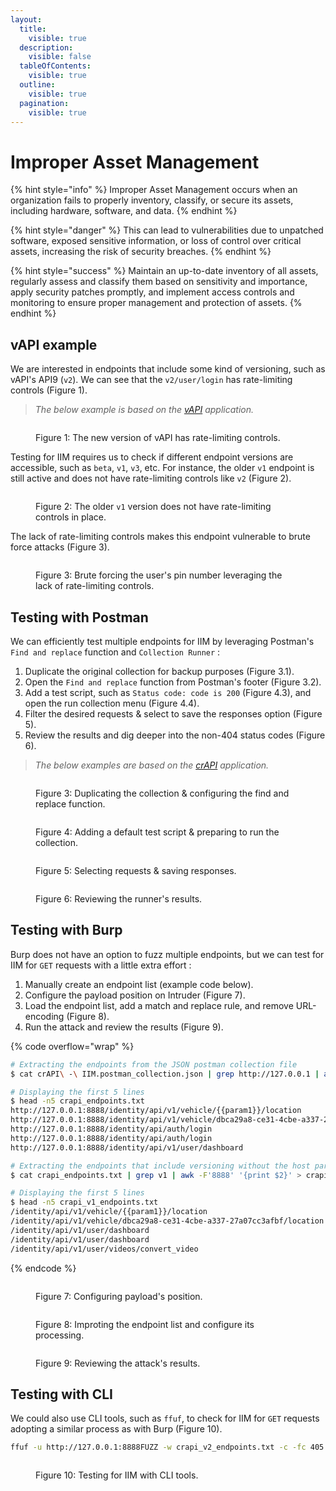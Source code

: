 ```yaml
---
layout:
  title:
    visible: true
  description:
    visible: false
  tableOfContents:
    visible: true
  outline:
    visible: true
  pagination:
    visible: true
---
```


# Improper Asset Management

{% hint style="info" %}
Improper Asset Management occurs when an organization fails to properly inventory, classify, or secure its assets, including hardware, software, and data.
{% endhint %}

{% hint style="danger" %}
This can lead to vulnerabilities due to unpatched software, exposed sensitive information, or loss of control over critical assets, increasing the risk of security breaches.
{% endhint %}

{% hint style="success" %}
Maintain an up-to-date inventory of all assets, regularly assess and classify them based on sensitivity and importance, apply security patches promptly, and implement access controls and monitoring to ensure proper management and protection of assets.
{% endhint %}

## vAPI example

We are interested in endpoints that include some kind of versioning, such as vAPI's API9 (`v2`). We can see that the `v2/user/login` has rate-limiting controls (Figure 1).

> _The below example is based on the_ [_vAPI_](http://vapi.apisec.ai/) _application._

<figure><img src="../../../../.gitbook/assets/api_iam_1.png" alt=""><figcaption><p>Figure 1: The new version of vAPI has rate-limiting controls.</p></figcaption></figure>

Testing for IIM requires us to check if different endpoint versions are accessible, such as `beta`, `v1`, `v3`, etc. For instance, the older `v1` endpoint is still active and does not have rate-limiting controls like `v2` (Figure 2).

<figure><img src="../../../../.gitbook/assets/api_iam_2.png" alt=""><figcaption><p>Figure 2: The older <code>v1</code> version does not have rate-limiting controls in place.</p></figcaption></figure>

The lack of rate-limiting controls makes this endpoint vulnerable to brute force attacks (Figure 3).

<figure><img src="../../../../.gitbook/assets/api_iam_3.png" alt=""><figcaption><p>Figure 3: Brute forcing the user's pin number leveraging the lack of rate-limiting controls.</p></figcaption></figure>

## Testing with Postman

We can efficiently test multiple endpoints for IIM by leveraging Postman's `Find and replace` function and `Collection Runner` :

1. Duplicate the original collection for backup purposes (Figure 3.1).
2. Open the `Find and replace` function from Postman's footer (Figure 3.2).
3. Add a test script, such as `Status code: code is 200` (Figure 4.3), and open the run collection menu (Figure 4.4).
4. Filter the desired requests & select to save the responses option (Figure 5).
5. Review the results and dig deeper into the non-404 status codes (Figure 6).

> _The below examples are based on the_ [_crAPI_](https://github.com/OWASP/crAPI) _application._

<figure><img src="../../../../.gitbook/assets/api_iam_4.png" alt=""><figcaption><p>Figure 3: Duplicating the collection &#x26; configuring the find and replace function.</p></figcaption></figure>

<figure><img src="../../../../.gitbook/assets/api_iam_5.png" alt=""><figcaption><p>Figure 4: Adding a default test script &#x26; preparing to run the collection.</p></figcaption></figure>

<figure><img src="../../../../.gitbook/assets/api_iam_6.png" alt=""><figcaption><p>Figure 5: Selecting requests &#x26; saving responses.</p></figcaption></figure>

<figure><img src="../../../../.gitbook/assets/api_iam_7.png" alt=""><figcaption><p>Figure 6: Reviewing the runner's results.</p></figcaption></figure>

## Testing with Burp

Burp does not have an option to fuzz multiple endpoints, but we can test for IIM for `GET` requests with a little extra effort :

1. Manually create an endpoint list (example code below).
2. Configure the payload position on Intruder (Figure 7).
3. Load the endpoint list, add a match and replace rule, and remove URL-encoding (Figure 8).
4. Run the attack and review the results (Figure 9).

{% code overflow="wrap" %}
```bash
# Extracting the endpoints from the JSON postman collection file
$ cat crAPI\ -\ IIM.postman_collection.json | grep http://127.0.0.1 | awk '{print $2}' | awk -F'"' '{print $2}' > crapi_endpoints.txt

# Displaying the first 5 lines
$ head -n5 crapi_endpoints.txt
http://127.0.0.1:8888/identity/api/v1/vehicle/{{param1}}/location
http://127.0.0.1:8888/identity/api/v1/vehicle/dbca29a8-ce31-4cbe-a337-27a07cc3afbf/location
http://127.0.0.1:8888/identity/api/auth/login
http://127.0.0.1:8888/identity/api/auth/login
http://127.0.0.1:8888/identity/api/v1/user/dashboard

# Extracting the endpoints that include versioning without the host part
$ cat crapi_endpoints.txt | grep v1 | awk -F'8888' '{print $2}' > crapi_v1_endpoints.txt

# Displaying the first 5 lines
$ head -n5 crapi_v1_endpoints.txt
/identity/api/v1/vehicle/{{param1}}/location
/identity/api/v1/vehicle/dbca29a8-ce31-4cbe-a337-27a07cc3afbf/location
/identity/api/v1/user/dashboard
/identity/api/v1/user/dashboard
/identity/api/v1/user/videos/convert_video
```
{% endcode %}

<figure><img src="../../../../.gitbook/assets/api_iam_8.png" alt=""><figcaption><p>Figure 7: Configuring payload's position.</p></figcaption></figure>

<figure><img src="../../../../.gitbook/assets/api_iam_9.png" alt=""><figcaption><p>Figure 8: Improting the endpoint list and configure its processing.</p></figcaption></figure>

<figure><img src="../../../../.gitbook/assets/api_iam_10.png" alt=""><figcaption><p>Figure 9: Reviewing the attack's results.</p></figcaption></figure>

## Testing with CLI

We could also use CLI tools, such as `ffuf`, to check for IIM for `GET` requests adopting a similar process as with Burp (Figure 10).

```bash
ffuf -u http://127.0.0.1:8888FUZZ -w crapi_v2_endpoints.txt -c -fc 405
```

<figure><img src="../../../../.gitbook/assets/api_iam_11.png" alt=""><figcaption><p>Figure 10: Testing for IIM with CLI tools.</p></figcaption></figure>
